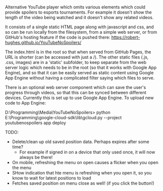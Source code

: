 Alternative YouTube player which omits various elements which could provide spoilers to esports tournaments.
For example it doesn't show the length of the video being watched and it doesn't show any related videos.

It consists of a single static HTML page along with javascript and css, and so can be run locally from the filesystem,
from a simple web server, or from GitHub's hosting feature if the code is pushed there: https://robert-hughes.github.io/YouTubeNoSpoilers/

The index.html is in the root so that when served from GitHub Pages, the URL is shorter (can be accessed with just a /). 
The other static files (.js, .css, images) are in a 'static' subfolder, to keep separate from the web
server logic which needs to be in the root (so that it works with Google App Engine), and so that it can be 
easily served as static content using Google App Engine without having a complicated filter saying
which files to serve.

There is an optional web server component which can save the user's progress through videos, so that this can be 
synced between different devices. Currently this is set up to use Google App Engine. To upload new code to App Engine:

D:\Programming\Media\YouTubeNoSpoilers> python E:\Programming\google-cloud-sdk\lib\gcloud.py --project youtubenospoilers app deploy

TODO:

* Delete/clean up old saved position data. Perhaps expires after some time?
   - For example if signed in on a device that only used once, it will now always be there!
* On mobile, refreshing the menu on open causes a flicker when you open the menu
* SHow indication that hte menu is refreshing when you open it, so you know to wait for latest positions to load
* Fetches saved position on menu close as well! (if you click the button!)